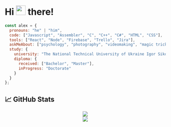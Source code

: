 <h1>Hi <img src="https://media.giphy.com/media/hvRJCLFzcasrR4ia7z/giphy.gif" width="30px"> there!</h1>

```javascript
const alex = {
  pronouns: "he" | "him",
  code: ["Javascript", "Assembler", "C", "C++", "C#", "HTML", "CSS"],
  tools: ["React", "Node", "Firebase", "Trello", "Jira"],
  askMeAbout: ["psychology", "photography", "videomaking", "magic tricks"],
  study: {
    university: "The National Technical University of Ukraine Igor Sikorsky Kyiv Polytechnic Institute",
    diploma: {
      received: ["Bachelor", "Master"],
      inProgress: "Doctorate"
    }
  }
};
```
<h2> &#x1f4c8; GitHub Stats </h3>
<p align = "center">
  <img src = "https://github-readme-stats.vercel.app/api?username=AlexanderKhapchenko&show_icons=true&hide_border=true&text_color=c9cacc&icon_color=4AB197&bg_color=1A2B34">
  <br>
  <img src = "https://github-readme-stats.vercel.app/api/top-langs/?username=AlexanderKhapchenko&hide=html,css,shell&title_color=ffffff&text_color=c9cacc&icon_color=4AB197&bg_color=1A2B34">
</p>

